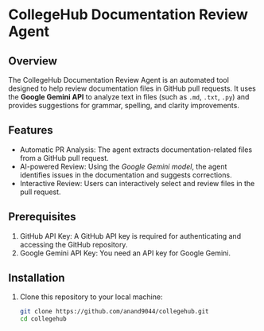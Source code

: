 # CollegeHub Documentation Review Agent

## Overview
The CollegeHub Documentation Review Agent is an automated tool designed to help review documentation files in GitHub pull requests. It uses the **Google Gemini API** to analyze text in files (such as `.md`, `.txt`, `.py`) and provides suggestions for grammar, spelling, and clarity improvements.

## Features
- Automatic PR Analysis: The agent extracts documentation-related files from a GitHub pull request.
- AI-powered Review: Using the *Google Gemini model*, the agent identifies issues in the documentation and suggests corrections.
- Interactive Review: Users can interactively select and review files in the pull request.

## Prerequisites
1. GitHub API Key: A GitHub API key is required for authenticating and accessing the GitHub repository.
2. Google Gemini API Key: You need an API key for Google Gemini.

## Installation
1. Clone this repository to your local machine:
   ```bash
   git clone https://github.com/anand9044/collegehub.git
   cd collegehub
